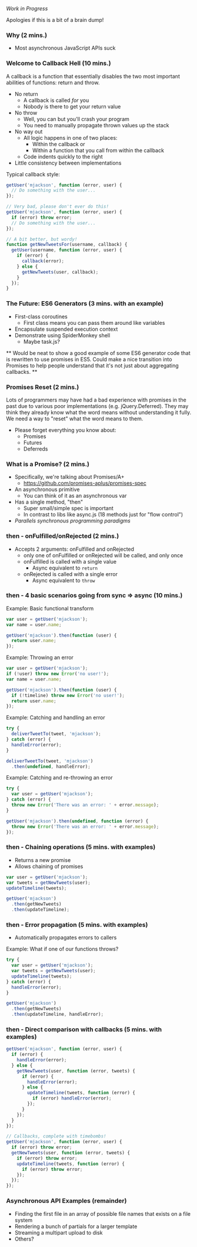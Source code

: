 _Work in Progress_

Apologies if this is a bit of a brain dump!

### Why (2 mins.)

  * Most asynchronous JavaScript APIs suck

### Welcome to Callback Hell (10 mins.)

A callback is a function that essentially disables the two most important abilities of functions: return and throw.

  * No return
    * A callback is called *for* you
    * Nobody is there to get your return value
  * No throw
    * Well, you can but you'll crash your program
    * You need to manually propagate thrown values up the stack
  * No way out
    * All logic happens in one of two places:
      * Within the callback or
      * Within a function that you call from within the callback
    * Code indents quickly to the right
  * Little consistency between implementations

Typical callback style:

```js
getUser('mjackson', function (error, user) {
  // Do something with the user...
});
```

```js
// Very bad, please don't ever do this!
getUser('mjackson', function (error, user) {
  if (error) throw error;
  // Do something with the user...
});
```

```js
// A bit better, but wordy!
function getNewTweetsFor(username, callback) {
  getUser(username, function (error, user) {
    if (error) {
      callback(error);
    } else {
      getNewTweets(user, callback);
    }
  });
}
```

### The Future: ES6 Generators (3 mins. with an example)

  * First-class coroutines
    * First class means you can pass them around like variables
  * Encapsulate suspended execution context
  * Demonstrate using SpiderMonkey shell
    * Maybe task.js?

** Would be neat to show a good example of some ES6 generator code that is rewritten to use promises in ES5. Could make a nice transition into Promises to help people understand that it's not just about aggregating callbacks. **

### Promises Reset (2 mins.)

Lots of programmers may have had a bad experience with promises in the past due to various poor implementations (e.g. jQuery.Deferred). They may think they already know what the word means without understanding it fully. We need a way to "reset" what the word means to them.

  * Please forget everything you know about:
    * Promises
    * Futures
    * Deferreds

### What is a Promise? (2 mins.)

  * Specifically, we're talking about Promises/A+
    * https://github.com/promises-aplus/promises-spec
  * An asynchronous primitive
    * You can think of it as an asynchronous var
  * Has a single method, "then"
    * Super small/simple spec is important
    * In contrast to libs like async.js (18 methods just for "flow control")
  * _Parallels synchronous programming paradigms_

### then - onFulfilled/onRejected (2 mins.)

  * Accepts 2 arguments: onFulfilled and onRejected
    * only one of onFulfilled or onRejected will be called, and only once
    * onFulfilled is called with a single value
      * Async equivalent to `return`
    * onRejected is called with a single error
      * Async equivalent to `throw`

### then - 4 basic scenarios going from sync => async (10 mins.)

Example: Basic functional transform

```js
var user = getUser('mjackson');
var name = user.name;
```

```js
getUser('mjackson').then(function (user) {
  return user.name;
});
```

Example: Throwing an error

```js
var user = getUser('mjackson');
if (!user) throw new Error('no user!');
var name = user.name;
```

```js
getUser('mjackson').then(function (user) {
  if (!timeline) throw new Error('no user!');
  return user.name;
});
```

Example: Catching and handling an error

```js
try {
  deliverTweetTo(tweet, 'mjackson');
} catch (error) {
  handleError(error);
}
```

```js
deliverTweetTo(tweet, 'mjackson')
  .then(undefined, handleError);
```

Example: Catching and re-throwing an error

```js
try {
  var user = getUser('mjackson');
} catch (error) {
  throw new Error('There was an error: ' + error.message);
}
```

```js
getUser('mjackson').then(undefined, function (error) {
  throw new Error('There was an error: ' + error.message);
});
```

### then - Chaining operations (5 mins. with examples)

  * Returns a new promise
  * Allows chaining of promises

```js
var user = getUser('mjackson');
var tweets = getNewTweets(user);
updateTimeline(tweets);
```

```js
getUser('mjackson')
  .then(getNewTweets)
  .then(updateTimeline);
```

### then - Error propagation (5 mins. with examples)

  * Automatically propagates errors to callers

Example: What if one of our functions throws?

```js
try {
  var user = getUser('mjackson');
  var tweets = getNewTweets(user);
  updateTimeline(tweets);
} catch (error) {
  handleError(error);
}
```

```js
getUser('mjackson')
  .then(getNewTweets)
  .then(updateTimeline, handleError);
```

### then - Direct comparison with callbacks (5 mins. with examples)

```js
getUser('mjackson', function (error, user) {
  if (error) {
    handleError(error);
  } else {
    getNewTweets(user, function (error, tweets) {
      if (error) {
        handleError(error);
      } else {
        updateTimeline(tweets, function (error) {
          if (error) handleError(error);
        });
      }
    });
  }
});
```

```js
// Callbacks, complete with timebombs!
getUser('mjackson', function (error, user) {
  if (error) throw error;
  getNewTweets(user, function (error, tweets) {
    if (error) throw error;
    updateTimeline(tweets, function (error) {
      if (error) throw error;
    });
  });
});
```

### Asynchronous API Examples (remainder)

  * Finding the first file in an array of possible file names that exists on a file system
  * Rendering a bunch of partials for a larger template
  * Streaming a multipart upload to disk
  * Others?

